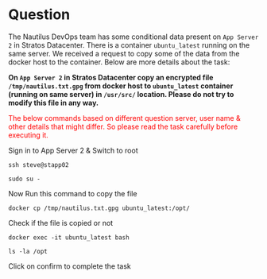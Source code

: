 # Question
The Nautilus DevOps team has some conditional data present on `App Server 2` in Stratos Datacenter. There is a container `ubuntu_latest` running on the same server. We received a request to copy some of the data from the docker host to the container. Below are more details about the task:

**On `App Server 2` in Stratos Datacenter copy an encrypted file `/tmp/nautilus.txt.gpg` from docker host to `ubuntu_latest` container (running on same server) in `/usr/src/` location. Please do not try to modify this file in any way.**

<span style="color: red;">The below commands based on different question server, user name & other details that might differ. So please read the task carefully before executing it. </span>

Sign in to App Server 2 & Switch to root
```
ssh steve@stapp02
```
```
sudo su -
```
Now Run this command to copy the file
```
docker cp /tmp/nautilus.txt.gpg ubuntu_latest:/opt/
```

Check if the file is copied or not
```
docker exec -it ubuntu_latest bash
```
```
ls -la /opt
```
Click on confirm to complete the task
